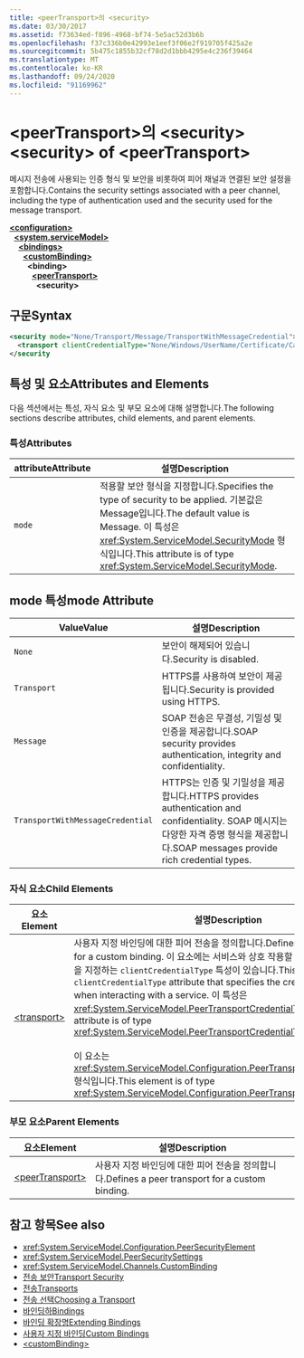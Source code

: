 ```yaml
---
title: <peerTransport>의 <security>
ms.date: 03/30/2017
ms.assetid: f73634ed-f896-4968-bf74-5e5ac52d3b6b
ms.openlocfilehash: f37c336b0e42993e1eef3f06e2f919705f425a2e
ms.sourcegitcommit: 5b475c1855b32cf78d2d1bbb4295e4c236f39464
ms.translationtype: MT
ms.contentlocale: ko-KR
ms.lasthandoff: 09/24/2020
ms.locfileid: "91169962"
---
```

# <a name="security-of-peertransport"></a><span data-ttu-id="60269-102">\<peerTransport>의 \<security></span><span class="sxs-lookup"><span data-stu-id="60269-102">\<security> of \<peerTransport></span></span>

<span data-ttu-id="60269-103">메시지 전송에 사용되는 인증 형식 및 보안을 비롯하여 피어 채널과 연결된 보안 설정을 포함합니다.</span><span class="sxs-lookup"><span data-stu-id="60269-103">Contains the security settings associated with a peer channel, including the type of authentication used and the security used for the message transport.</span></span>  
  
[**\<configuration>**](../configuration-element.md)\
&nbsp;&nbsp;[**\<system.serviceModel>**](system-servicemodel.md)\
&nbsp;&nbsp;&nbsp;&nbsp;[**\<bindings>**](bindings.md)\
&nbsp;&nbsp;&nbsp;&nbsp;&nbsp;&nbsp;[**\<customBinding>**](custombinding.md)\
&nbsp;&nbsp;&nbsp;&nbsp;&nbsp;&nbsp;&nbsp;&nbsp;**\<binding>**\
&nbsp;&nbsp;&nbsp;&nbsp;&nbsp;&nbsp;&nbsp;&nbsp;&nbsp;&nbsp;[**\<peerTransport>**](peertransport.md)\
&nbsp;&nbsp;&nbsp;&nbsp;&nbsp;&nbsp;&nbsp;&nbsp;&nbsp;&nbsp;&nbsp;&nbsp;**\<security>**  
  
## <a name="syntax"></a><span data-ttu-id="60269-104">구문</span><span class="sxs-lookup"><span data-stu-id="60269-104">Syntax</span></span>  
  
```xml  
<security mode="None/Transport/Message/TransportWithMessageCredential">
  <transport clientCredentialType="None/Windows/UserName/Certificate/CardSpace" />
</security
```  
  
## <a name="attributes-and-elements"></a><span data-ttu-id="60269-105">특성 및 요소</span><span class="sxs-lookup"><span data-stu-id="60269-105">Attributes and Elements</span></span>  

 <span data-ttu-id="60269-106">다음 섹션에서는 특성, 자식 요소 및 부모 요소에 대해 설명합니다.</span><span class="sxs-lookup"><span data-stu-id="60269-106">The following sections describe attributes, child elements, and parent elements.</span></span>  
  
### <a name="attributes"></a><span data-ttu-id="60269-107">특성</span><span class="sxs-lookup"><span data-stu-id="60269-107">Attributes</span></span>  
  
|<span data-ttu-id="60269-108">attribute</span><span class="sxs-lookup"><span data-stu-id="60269-108">Attribute</span></span>|<span data-ttu-id="60269-109">설명</span><span class="sxs-lookup"><span data-stu-id="60269-109">Description</span></span>|  
|---------------|-----------------|  
|`mode`|<span data-ttu-id="60269-110">적용할 보안 형식을 지정합니다.</span><span class="sxs-lookup"><span data-stu-id="60269-110">Specifies the type of security to be applied.</span></span> <span data-ttu-id="60269-111">기본값은 Message입니다.</span><span class="sxs-lookup"><span data-stu-id="60269-111">The default value is Message.</span></span> <span data-ttu-id="60269-112">이 특성은 <xref:System.ServiceModel.SecurityMode> 형식입니다.</span><span class="sxs-lookup"><span data-stu-id="60269-112">This attribute is of type <xref:System.ServiceModel.SecurityMode>.</span></span>|  
  
## <a name="mode-attribute"></a><span data-ttu-id="60269-113">mode 특성</span><span class="sxs-lookup"><span data-stu-id="60269-113">mode Attribute</span></span>  
  
|<span data-ttu-id="60269-114">Value</span><span class="sxs-lookup"><span data-stu-id="60269-114">Value</span></span>|<span data-ttu-id="60269-115">설명</span><span class="sxs-lookup"><span data-stu-id="60269-115">Description</span></span>|  
|-----------|-----------------|  
|`None`|<span data-ttu-id="60269-116">보안이 해제되어 있습니다.</span><span class="sxs-lookup"><span data-stu-id="60269-116">Security is disabled.</span></span>|  
|`Transport`|<span data-ttu-id="60269-117">HTTPS를 사용하여 보안이 제공됩니다.</span><span class="sxs-lookup"><span data-stu-id="60269-117">Security is provided using HTTPS.</span></span>|  
|`Message`|<span data-ttu-id="60269-118">SOAP 전송은 무결성, 기밀성 및 인증을 제공합니다.</span><span class="sxs-lookup"><span data-stu-id="60269-118">SOAP security provides authentication, integrity and confidentiality.</span></span>|  
|`TransportWithMessageCredential`|<span data-ttu-id="60269-119">HTTPS는 인증 및 기밀성을 제공합니다.</span><span class="sxs-lookup"><span data-stu-id="60269-119">HTTPS provides authentication and confidentiality.</span></span> <span data-ttu-id="60269-120">SOAP 메시지는 다양한 자격 증명 형식을 제공합니다.</span><span class="sxs-lookup"><span data-stu-id="60269-120">SOAP messages provide rich credential types.</span></span>|  
  
### <a name="child-elements"></a><span data-ttu-id="60269-121">자식 요소</span><span class="sxs-lookup"><span data-stu-id="60269-121">Child Elements</span></span>  
  
|<span data-ttu-id="60269-122">요소</span><span class="sxs-lookup"><span data-stu-id="60269-122">Element</span></span>|<span data-ttu-id="60269-123">설명</span><span class="sxs-lookup"><span data-stu-id="60269-123">Description</span></span>|  
|-------------|-----------------|  
|[\<transport>](transport-of-peertransport.md)|<span data-ttu-id="60269-124">사용자 지정 바인딩에 대한 피어 전송을 정의합니다.</span><span class="sxs-lookup"><span data-stu-id="60269-124">Defines a peer transport for a custom binding.</span></span> <span data-ttu-id="60269-125">이 요소에는 서비스와 상호 작용할 때 사용되는 자격 증명을 지정하는 `clientCredentialType` 특성이 있습니다.</span><span class="sxs-lookup"><span data-stu-id="60269-125">This element has a `clientCredentialType` attribute that specifies the credentials to be used when interacting with a service.</span></span> <span data-ttu-id="60269-126">이 특성은 <xref:System.ServiceModel.PeerTransportCredentialType> 형식입니다.</span><span class="sxs-lookup"><span data-stu-id="60269-126">This attribute is of type <xref:System.ServiceModel.PeerTransportCredentialType>.</span></span><br /><br /> <span data-ttu-id="60269-127">이 요소는 <xref:System.ServiceModel.Configuration.PeerTransportSecurityElement> 형식입니다.</span><span class="sxs-lookup"><span data-stu-id="60269-127">This element is of type <xref:System.ServiceModel.Configuration.PeerTransportSecurityElement>.</span></span>|  
  
### <a name="parent-elements"></a><span data-ttu-id="60269-128">부모 요소</span><span class="sxs-lookup"><span data-stu-id="60269-128">Parent Elements</span></span>  
  
|<span data-ttu-id="60269-129">요소</span><span class="sxs-lookup"><span data-stu-id="60269-129">Element</span></span>|<span data-ttu-id="60269-130">설명</span><span class="sxs-lookup"><span data-stu-id="60269-130">Description</span></span>|  
|-------------|-----------------|  
|[\<peerTransport>](peertransport.md)|<span data-ttu-id="60269-131">사용자 지정 바인딩에 대한 피어 전송을 정의합니다.</span><span class="sxs-lookup"><span data-stu-id="60269-131">Defines a peer transport for a custom binding.</span></span>|  
  
## <a name="see-also"></a><span data-ttu-id="60269-132">참고 항목</span><span class="sxs-lookup"><span data-stu-id="60269-132">See also</span></span>

- <xref:System.ServiceModel.Configuration.PeerSecurityElement>
- <xref:System.ServiceModel.PeerSecuritySettings>
- <xref:System.ServiceModel.Channels.CustomBinding>
- [<span data-ttu-id="60269-133">전송 보안</span><span class="sxs-lookup"><span data-stu-id="60269-133">Transport Security</span></span>](../../../wcf/feature-details/transport-security.md)
- [<span data-ttu-id="60269-134">전송</span><span class="sxs-lookup"><span data-stu-id="60269-134">Transports</span></span>](../../../wcf/feature-details/transports.md)
- [<span data-ttu-id="60269-135">전송 선택</span><span class="sxs-lookup"><span data-stu-id="60269-135">Choosing a Transport</span></span>](../../../wcf/feature-details/choosing-a-transport.md)
- [<span data-ttu-id="60269-136">바인딩하</span><span class="sxs-lookup"><span data-stu-id="60269-136">Bindings</span></span>](../../../wcf/bindings.md)
- [<span data-ttu-id="60269-137">바인딩 확장명</span><span class="sxs-lookup"><span data-stu-id="60269-137">Extending Bindings</span></span>](../../../wcf/extending/extending-bindings.md)
- [<span data-ttu-id="60269-138">사용자 지정 바인딩</span><span class="sxs-lookup"><span data-stu-id="60269-138">Custom Bindings</span></span>](../../../wcf/extending/custom-bindings.md)
- [\<customBinding>](custombinding.md)
